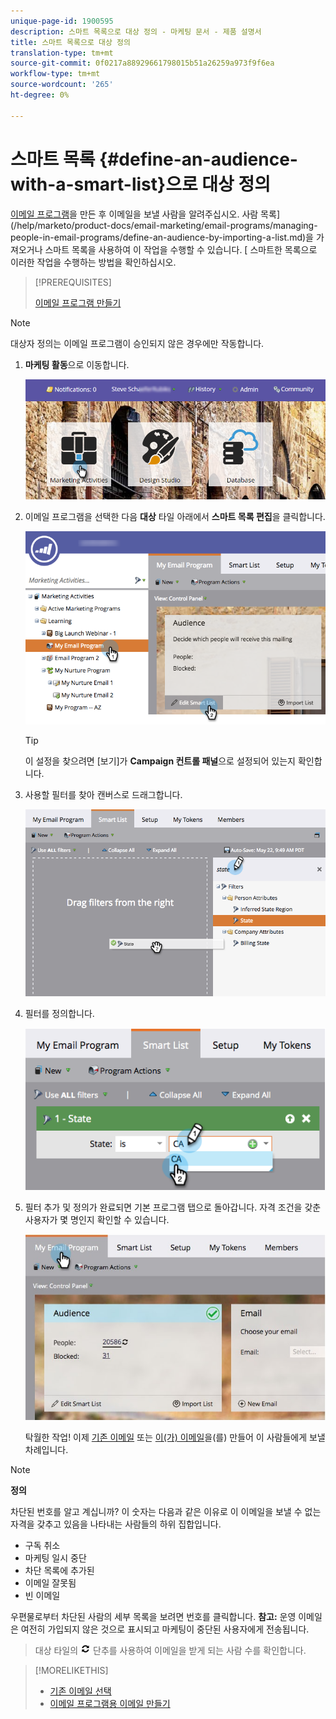 ```yaml
---
unique-page-id: 1900595
description: 스마트 목록으로 대상 정의 - 마케팅 문서 - 제품 설명서
title: 스마트 목록으로 대상 정의
translation-type: tm+mt
source-git-commit: 0f0217a88929661798015b51a26259a973f9f6ea
workflow-type: tm+mt
source-wordcount: '265'
ht-degree: 0%

---
```



# 스마트 목록 {#define-an-audience-with-a-smart-list}으로 대상 정의

[이메일 프로그램](/help/marketo/product-docs/email-marketing/email-programs/creating-an-email-program/create-an-email-program.md)을 만든 후 이메일을 보낼 사람을 알려주십시오. 사람 목록](/help/marketo/product-docs/email-marketing/email-programs/managing-people-in-email-programs/define-an-audience-by-importing-a-list.md)을 가져오거나 스마트 목록을 사용하여 이 작업을 수행할 수 있습니다. [ 스마트한 목록으로 이러한 작업을 수행하는 방법을 확인하십시오.

>[!PREREQUISITES]
>
>[이메일 프로그램 만들기](/help/marketo/product-docs/email-marketing/email-programs/creating-an-email-program/create-an-email-program.md)

>[!NOTE]
>
>대상자 정의는 이메일 프로그램이 승인되지 않은 경우에만 작동합니다.

1. **마케팅 활동**&#x200B;으로 이동합니다.

   ![](assets/login-marketing-activities.png)

1. 이메일 프로그램을 선택한 다음 **대상** 타일 아래에서 **스마트 목록 편집**&#x200B;을 클릭합니다.

   ![](assets/2017-05-22-09-46-37.png)

   >[!TIP]
   >
   >이 설정을 찾으려면 [보기]가 **Campaign 컨트롤 패널**&#x200B;으로 설정되어 있는지 확인합니다.

1. 사용할 필터를 찾아 캔버스로 드래그합니다.

   ![](assets/dragstate.png)

1. 필터를 정의합니다.

   ![](assets/image2014-9-12-11-3a1-3a14.png)

1. 필터 추가 및 정의가 완료되면 기본 프로그램 탭으로 돌아갑니다. 자격 조건을 갖춘 사용자가 몇 명인지 확인할 수 있습니다.

   ![](assets/myemailprogram.jpg)

   탁월한 작업! 이제 [기존 이메일](/help/marketo/product-docs/email-marketing/email-programs/email-program-actions/choose-an-existing-email.md) 또는 [이(가) 이메일](/help/marketo/product-docs/email-marketing/email-programs/email-program-actions/create-an-email-for-an-email-program.md)을(를) 만들어 이 사람들에게 보낼 차례입니다.

>[!NOTE]
>
>**정의**
>
>차단된 번호를 알고 계십니까? 이 숫자는 다음과 같은 이유로 이 이메일을 보낼 수 없는 자격을 갖추고 있음을 나타내는 사람들의 하위 집합입니다.
>
>* 구독 취소
>* 마케팅 일시 중단
>* 차단 목록에 추가된
>* 이메일 잘못됨
>* 빈 이메일

>
>
우편물로부터 차단된 사람의 세부 목록을 보려면 번호를 클릭합니다. **참고:** 운영 이메일은 여전히 가입되지 않은 것으로 표시되고 마케팅이 중단된 사용자에게 전송됩니다.
>
>대상 타일의 ![—](assets/image2014-10-23-16-3a32-3a36.png) 단추를 사용하여 이메일을 받게 되는 사람 수를 확인합니다.

>[!MORELIKETHIS]
>
>* [기존 이메일 선택](/help/marketo/product-docs/email-marketing/email-programs/email-program-actions/choose-an-existing-email.md)
>* [이메일 프로그램용 이메일 만들기](/help/marketo/product-docs/email-marketing/email-programs/email-program-actions/create-an-email-for-an-email-program.md)

